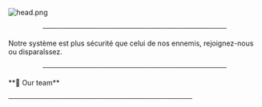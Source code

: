 ![head.png](https://i.imgur.com/5e02Adt.png)

<p align="center">
─────────────────────────────────────
</p>

Notre système est plus sécurité que celui de nos ennemis, rejoignez-nous ou disparaîssez.

<p align="center">
─────────────────────────────────────
</p
<p align="center">
  **🤖 Our team**
</p
Kazushi ⚡#1000 ; Tilu ⚡#2502 ; lunatic.nsa'Blitz#7777 ; внѕ | ⚡ ~ Marius.bzcn#4055 ; • 𝐅𝐈ЯΣ ~ ⚡#6666 ; XΣЯΛ⚡#0355 ; $Wyyped ⚡#1000 ; saravenpi ⚡#8993 ; apo#1337 ; FORWEN ⚡#0001 ; Yazz.⚡#0667 ; Yoshijuro⚡#0001 ; Z3nux ⚡#0666 ; Zapiox⚡#0001
  
<p align="center">
─────────────────────────────────────
</p
